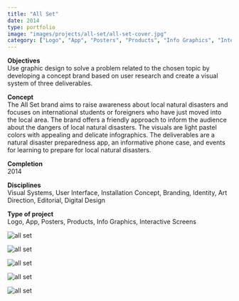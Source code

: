 ```yaml
---
title: "All Set"
date: 2014
type: portfolio
image: "images/projects/all-set/all-set-cover.jpg"
category: ["Logo", "App", "Posters", "Products", "Info Graphics", "Interactive Screens"]
---
```


<b>Objectives</b><br>
Use graphic design to solve a problem related to the chosen topic by developing a concept brand based on user research and create a visual system of three deliverables.

<b>Concept</b><br>
The All Set brand aims to raise awareness about local natural disasters and focuses on international students or foreigners who have just moved into the local area. The brand offers a friendly approach to inform the audience about the dangers of local natural disasters. The visuals are light pastel colors with appealing and delicate infographics. The deliverables are a natural disaster preparedness app, an informative phone case, and events for learning to prepare for local natural disasters. 

<b>Completion</b><br>
2014

<b>Disciplines</b><br>
Visual Systems, User Interface, Installation Concept, Branding, Identity, Art Direction, Editorial, Digital Design

<b>Type of project</b><br>
Logo, App, Posters, Products, Info Graphics, Interactive Screens

<img src="/images/projects/all-set/all-set-cover.jpg" loading="lazy" alt="all set"><br>

<img src="/images/projects/all-set/all-set-1.jpg" loading="lazy" alt="all set"><br>

<img src="/images/projects/all-set/all-set-2.jpg" loading="lazy" alt="all set"><br>

<img src="/images/projects/all-set/all-set-3.jpg" loading="lazy" alt="all set"><br>

<img src="/images/projects/all-set/all-set-4.jpg" loading="lazy" alt="all set"><br>

